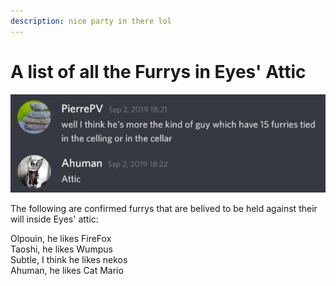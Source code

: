 ```yaml
---
description: nice party in there lol
---
```


# A list of all the Furrys in Eyes' Attic

![An eyewitness admits his sinister secret. ](../.gitbook/assets/20200224_221135.jpg)

The following are confirmed furrys that are belived to be held against their will inside Eyes' attic:

Olpouin, he likes FireFox  
Taoshi, he likes Wumpus  
Subtle, I think he likes nekos  
Ahuman, he likes Cat Mario


